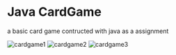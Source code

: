 # Java CardGame
 a basic card game contructed with java as a assignment
 
![cardgame1](https://github.com/user-attachments/assets/f49884e5-5628-4ff2-968b-f00d1d477142)
![cardgame2](https://github.com/user-attachments/assets/95048d7e-c5a7-4e03-852f-5878ef3be4bf)
![cardgame3](https://github.com/user-attachments/assets/d4f31ade-eeed-4571-9303-b68ff42c1233)
